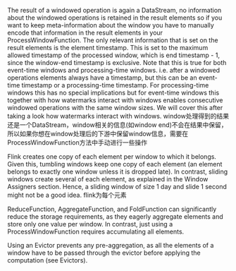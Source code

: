 The result of a windowed operation is again a DataStream, no information about the windowed operations is retained in the result elements so if you want to keep meta-information about the window you have to manually encode that information in the result elements in your ProcessWindowFunction. The only relevant information that is set on the result elements is the element timestamp. This is set to the maximum allowed timestamp of the processed window, which is end timestamp - 1, since the window-end timestamp is exclusive. Note that this is true for both event-time windows and processing-time windows. i.e. after a windowed operations elements always have a timestamp, but this can be an event-time timestamp or a processing-time timestamp. For processing-time windows this has no special implications but for event-time windows this together with how watermarks interact with windows enables consecutive windowed operations with the same window sizes. We will cover this after taking a look how watermarks interact with windows.
window处理得到的结果还是一个DataStream，window相关的信息(如window end)不会在结果中保留，所以如果你想在window处理后的下游中保留window信息，需要在ProcessWindowFunction方法中手动进行一些操作

Flink creates one copy of each element per window to which it belongs. Given this, tumbling windows keep one copy of each element (an element belongs to exactly one window unless it is dropped late). In contrast, sliding windows create several of each element, as explained in the Window Assigners section. Hence, a sliding window of size 1 day and slide 1 second might not be a good idea.
flink为每个元素

ReduceFunction, AggregateFunction, and FoldFunction can significantly reduce the storage requirements, as they eagerly aggregate elements and store only one value per window. In contrast, just using a ProcessWindowFunction requires accumulating all elements.

Using an Evictor prevents any pre-aggregation, as all the elements of a window have to be passed through the evictor before applying the computation (see Evictors).
